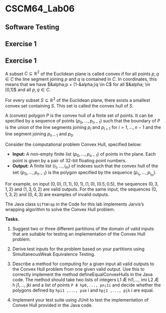 # CSCM64_Lab06
## Software Testing

## Exercise 1
## Exercise 1

A subset $C \subseteq \mathbb{R}^2$ of the Euclidean plane is called convex if for all points $p, q \in C$ the line segment joining $p$ and $q$ is contained in $C$. In coordinates, this means that we have $&alpha;p + (1-&alpha;)q \in C$ for all $&alpha; \in [0,1]$ and all $p, q \in C$.

For every subset $S \subseteq \mathbb{R}^2$ of the Euclidean plane, there exists a smallest convex set containing $S$. This set is called the convex hull of $S$.

A (convex) polygon $P$ is the convex hull of a finite set of points. It can be specified by a sequence of points $(p_0, ..., p_{n-1})$ such that the boundary of $P$ is the union of the line segments joining $p_i$ and $p_{i+1}$ for $i = 1, ..., n-1$ and the line segment joining $p_{n-1}$ and $p_0$.

Consider the computational problem Convex Hull, specified below:

- **Input:** A non-empty finite list $(p_0, ..., p_{n-1})$ of points in the plane. Each point is given by a pair of 32-bit floating point numbers.
- **Output:** A finite list $(i_1, ..., i_m)$ of indexes such that the convex hull of the set $\{p_0, ..., p_{n-1}\}$ is the polygon specified by the sequence $(p_{i_1}, ..., p_{i_m})$.

For example, on input $(0,0),(1,1),(0,1),(1,0),(0.5,0.5)$, the sequences $(0,3,1,2)$ and $(1,3,0,2)$ are valid outputs. For the same input, the sequences $(0,1,3,2)$ and $(0,4,3)$ are examples of invalid outputs.

The Java class `GiftWrap` in the Code for this lab implements Jarvis’s wrapping algorithm to solve the Convex Hull problem.


**Tasks.**
1. Suggest two or three different partitions of the domain of valid inputs that are suitable for
testing an implementation of the Convex Hull problem.
2. Derive test inputs for the problem based on your partitions using SimultaneousWeak Equivalence
Testing.
3. Describe a method for computing for a given input all valid outputs to the Convex Hull problem from one given valid output.
Use this to correctly implement the method defineEqualConvexHulls in the Java code.
The method should take two lists of integers L1 Æ hi1,..., imi L2 Æ h j1,..., jki and a list of points `P Æ hp0,..., pn¡1i` and decide whether the polygons defined by `hpi1 ,..., pim` i and `hpj1 ,..., pjk` i are equal.

5. Implement your test suite using JUnit to test the implementation of Convex Hull provided in the Java code.
